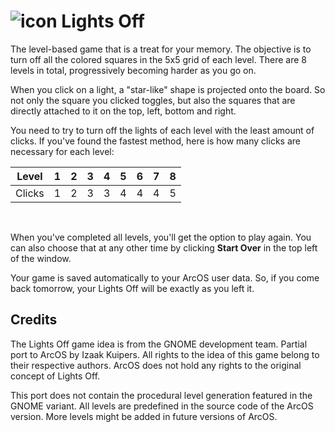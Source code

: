 <h1 class="image-header">
  <img src="#LoggerIcon" alt="icon"/>
  <span>Lights Off</span>
</h1>

The level-based game that is a treat for your memory. The objective is to turn off all the colored squares in the 5x5 grid of each level. There are 8 levels in total, progressively becoming harder as you go on.

When you click on a light, a "star-like" shape is projected onto the board. So not only the square you clicked toggles, but also the squares that are directly attached to it on the top, left, bottom and right.

You need to try to turn off the lights of each level with the least amount of clicks. If you've found the fastest method, here is how many clicks
are necessary for each level:

| Level  | 1   | 2   | 3   | 4   | 5   | 6   | 7   | 8   |
| ------ | --- | --- | --- | --- | --- | --- | --- | --- |
| Clicks | 1   | 2   | 3   | 3   | 4   | 4   | 4   | 5   |

<br/>

When you've completed all levels, you'll get the option to play again. You can also choose that at any other time by clicking **Start Over** in the top left of the window.

Your game is saved automatically to your ArcOS user data. So, if you come back tomorrow, your Lights Off will be exactly as you left it.

## Credits

The Lights Off game idea is from the GNOME development team. Partial port to ArcOS by Izaak Kuipers. All rights to the idea of this game belong to their respective authors. ArcOS does not hold any rights to the original concept of Lights Off.

This port does not contain the procedural level generation featured in the GNOME variant. All levels are predefined in the source code of the ArcOS version. More levels might be added in future versions of ArcOS.
